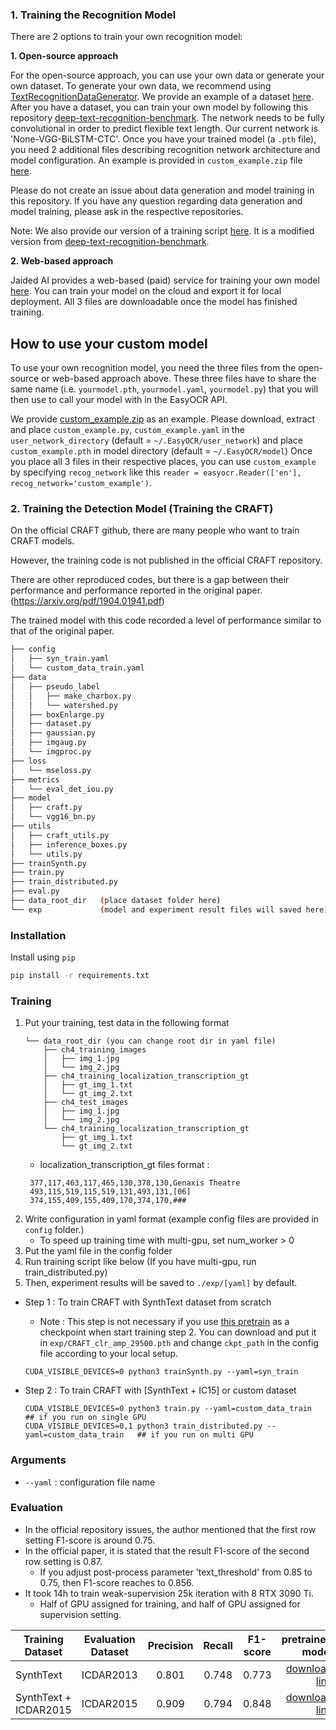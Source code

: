 ### 1. Training the Recognition Model

There are 2 options to train your own recognition model:

**1. Open-source approach**

For the open-source approach, you can use your own data or generate your own dataset. To generate your own data, we recommend using
[TextRecognitionDataGenerator](https://github.com/Belval/TextRecognitionDataGenerator). We provide an example of a dataset [here](https://jaided.ai/easyocr/modelhub/).
After you have a dataset, you can train your own model by following this repository
[deep-text-recognition-benchmark](https://github.com/clovaai/deep-text-recognition-benchmark).
The network needs to be fully convolutional in order to predict flexible text length. Our current network is 'None-VGG-BiLSTM-CTC'.
Once you have your trained model (a `.pth` file), you need 2 additional files describing recognition network architecture and model configuration.
An example is provided in `custom_example.zip` file [here](https://jaided.ai/easyocr/modelhub/).

Please do not create an issue about data generation and model training in this repository. If you have any question regarding data generation and model training, please ask in the respective repositories.

Note: We also provide our version of a training script [here](https://github.com/JaidedAI/EasyOCR/tree/master/trainer). It is a modified version from [deep-text-recognition-benchmark](https://github.com/clovaai/deep-text-recognition-benchmark).

**2. Web-based approach**

Jaided AI provides a web-based (paid) service for training your own model [here](https://jaided.ai/). You can train your model on the cloud and export it for local deployment. All 3 files are downloadable once the model has finished training.

## How to use your custom model

To use your own recognition model, you need the three files from the open-source or web-based approach above. These three files have to share the same name (i.e. `yourmodel.pth`, `yourmodel.yaml`, `yourmodel.py`) that you will then use to call your model with in the EasyOCR API.

We provide [custom_example.zip](https://jaided.ai/easyocr/modelhub/)
as an example. Please download, extract and place `custom_example.py`, `custom_example.yaml` in the `user_network_directory` (default = `~/.EasyOCR/user_network`) and place `custom_example.pth` in model directory (default = `~/.EasyOCR/model`)
Once you place all 3 files in their respective places, you can use `custom_example` by
specifying `recog_network` like this `reader = easyocr.Reader(['en'], recog_network='custom_example')`.


### 2. Training the Detection Model (Training the CRAFT)
On the official CRAFT github, there are many people who want to train CRAFT models. 

However, the training code is not published in the official CRAFT repository. 

There are other reproduced codes, but there is a gap between their performance and performance reported in the original paper. (https://arxiv.org/pdf/1904.01941.pdf) 

The trained model with this code recorded a level of performance similar to that of the original paper.

```bash
├── config
│   ├── syn_train.yaml
│   └── custom_data_train.yaml
├── data
│   ├── pseudo_label
│   │   ├── make_charbox.py
│   │   └── watershed.py
│   ├── boxEnlarge.py
│   ├── dataset.py
│   ├── gaussian.py
│   ├── imgaug.py
│   └── imgproc.py
├── loss
│   └── mseloss.py
├── metrics
│   └── eval_det_iou.py
├── model
│   ├── craft.py
│   └── vgg16_bn.py
├── utils
│   ├── craft_utils.py
│   ├── inference_boxes.py
│   └── utils.py
├── trainSynth.py
├── train.py
├── train_distributed.py
├── eval.py
├── data_root_dir   (place dataset folder here)
└── exp             (model and experiment result files will saved here)
```

### Installation

Install using `pip`

``` bash
pip install -r requirements.txt
```


### Training
1. Put your training, test data in the following format
    ```
    └── data_root_dir (you can change root dir in yaml file)
        ├── ch4_training_images
        │   ├── img_1.jpg
        │   └── img_2.jpg
        ├── ch4_training_localization_transcription_gt
        │   ├── gt_img_1.txt
        │   └── gt_img_2.txt
        ├── ch4_test_images
        │   ├── img_1.jpg
        │   └── img_2.jpg
        └── ch4_training_localization_transcription_gt
            ├── gt_img_1.txt
            └── gt_img_2.txt
    ```
   * localization_transcription_gt files format :
   ```
    377,117,463,117,465,130,378,130,Genaxis Theatre
    493,115,519,115,519,131,493,131,[06]
    374,155,409,155,409,170,374,170,###
    ```
2. Write configuration in yaml format (example config files are provided in `config` folder.)
    * To speed up training time with multi-gpu, set num_worker > 0   
3. Put the yaml file in the config folder
4. Run training script like below (If you have multi-gpu, run train_distributed.py)
5. Then, experiment results will be saved to ```./exp/[yaml]``` by default.

* Step 1 : To train CRAFT with SynthText dataset from scratch
    * Note : This step is not necessary if you use <a href="https://drive.google.com/file/d/1enVIsgNvBf3YiRsVkxodspOn55PIK-LJ/view?usp=sharing">this pretrain</a> as a checkpoint when start training step 2. You can download and put it in `exp/CRAFT_clr_amp_29500.pth` and change `ckpt_path` in the config file according to your local setup.
    ```
    CUDA_VISIBLE_DEVICES=0 python3 trainSynth.py --yaml=syn_train
    ```

* Step 2 : To train CRAFT with [SynthText + IC15] or custom dataset
    ```
    CUDA_VISIBLE_DEVICES=0 python3 train.py --yaml=custom_data_train               ## if you run on single GPU
    CUDA_VISIBLE_DEVICES=0,1 python3 train_distributed.py --yaml=custom_data_train   ## if you run on multi GPU
    ```

### Arguments
* ```--yaml``` : configuration file name

### Evaluation
* In the official repository issues, the author mentioned that the first row setting F1-score is around 0.75.
* In the official paper, it is stated that the result F1-score of the second row setting is 0.87.
    * If you adjust post-process parameter 'text_threshold' from 0.85 to 0.75, then F1-score reaches to 0.856.
* It took 14h to train weak-supervision 25k iteration with 8 RTX 3090 Ti.
    * Half of GPU assigned for training, and half of GPU assigned for supervision setting.

| Training Dataset   | Evaluation Dataset   | Precision  | Recall  | F1-score  | pretrained model  |
| ------------- |-----|:-----:|:-----:|:-----:|-----:|
| SynthText      |  ICDAR2013 | 0.801 | 0.748 | 0.773| <a href="https://drive.google.com/file/d/1enVIsgNvBf3YiRsVkxodspOn55PIK-LJ/view?usp=sharing">download link</a>|
| SynthText + ICDAR2015      | ICDAR2015  | 0.909 | 0.794 | 0.848| <a href="https://drive.google.com/file/d/1qUeZIDSFCOuGS9yo8o0fi-zYHLEW6lBP/view">download link</a>|